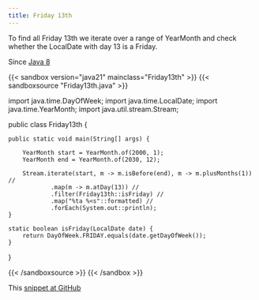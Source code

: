 ```yaml
---
title: Friday 13th
---
```


To find all Friday 13th we iterate over a range of YearMonth and check
 whether the LocalDate with day 13 is a Friday.

Since [Java 8](/jdk/8/)

{{< sandbox version="java21" mainclass="Friday13th" >}}
{{< sandboxsource "Friday13th.java" >}}

import java.time.DayOfWeek;
import java.time.LocalDate;
import java.time.YearMonth;
import java.util.stream.Stream;

public class Friday13th {

	public static void main(String[] args) {

		YearMonth start = YearMonth.of(2000, 1);
		YearMonth end = YearMonth.of(2030, 12);

		Stream.iterate(start, m -> m.isBefore(end), m -> m.plusMonths(1)) //
				.map(m -> m.atDay(13)) //
				.filter(Friday13th::isFriday) //
				.map("%ta %<s"::formatted) //
				.forEach(System.out::println);
	}

	static boolean isFriday(LocalDate date) {
		return DayOfWeek.FRIDAY.equals(date.getDayOfWeek());
	}

}

{{< /sandboxsource >}}
{{< /sandbox >}}

This [snippet at GitHub](https://github.com/marchof/io.javaalmanac.snippets/tree/master/src/main/java/io/javaalmanac/snippets/time/Friday13th.java)
